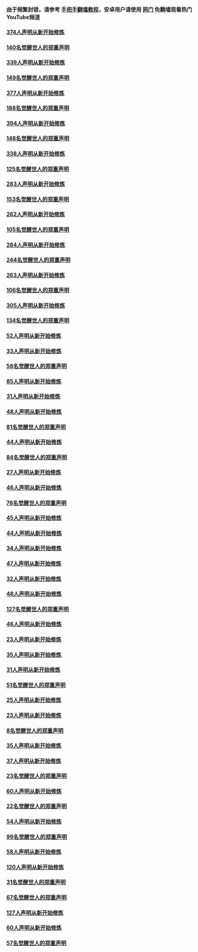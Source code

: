#### 由于频繁封锁，请参考 [手把手翻墙教程](https://github.com/gfw-breaker/guides/wiki/)，安卓用户请使用 [网门](https://github.com/gfw-breaker/nogfw/blob/master/dl.md?t=05180000) 免翻墙观看热门YouTube频道 

#### [374人声明从新开始修炼](../pages/91/425811.md?t=05180000) 

#### [140名觉醒世人的郑重声明](../pages/91/425810.md?t=05180000) 

#### [339人声明从新开始修炼](../pages/91/425690.md?t=05180000) 

#### [149名觉醒世人的郑重声明](../pages/91/425689.md?t=05180000) 

#### [377人声明从新开始修炼](../pages/91/424867.md?t=05180000) 

#### [188名觉醒世人的郑重声明](../pages/91/424866.md?t=05180000) 

#### [394人声明从新开始修炼](../pages/91/423914.md?t=05180000) 

#### [148名觉醒世人的郑重声明](../pages/91/423913.md?t=05180000) 

#### [338人声明从新开始修炼](../pages/91/423540.md?t=05180000) 

#### [125名觉醒世人的郑重声明](../pages/91/423539.md?t=05180000) 

#### [283人声明从新开始修炼](../pages/91/423296.md?t=05180000) 

#### [153名觉醒世人的郑重声明](../pages/91/423295.md?t=05180000) 

#### [262人声明从新开始修炼](../pages/91/423004.md?t=05180000) 

#### [105名觉醒世人的郑重声明](../pages/91/423003.md?t=05180000) 

#### [284人声明从新开始修炼](../pages/91/422707.md?t=05180000) 

#### [244名觉醒世人的郑重声明](../pages/91/422706.md?t=05180000) 

#### [263人声明从新开始修炼](../pages/91/422553.md?t=05180000) 

#### [106名觉醒世人的郑重声明](../pages/91/422552.md?t=05180000) 

#### [305人声明从新开始修炼](../pages/91/422153.md?t=05180000) 

#### [134名觉醒世人的郑重声明](../pages/91/422152.md?t=05180000) 

#### [52人声明从新开始修炼](../pages/91/421846.md?t=05180000) 

#### [33人声明从新开始修炼](../pages/91/421804.md?t=05180000) 

#### [58名觉醒世人的郑重声明](../pages/91/421845.md?t=05180000) 

#### [85人声明从新开始修炼](../pages/91/421769.md?t=05180000) 

#### [31人声明从新开始修炼](../pages/91/421763.md?t=05180000) 

#### [48人声明从新开始修炼](../pages/91/421605.md?t=05180000) 

#### [81名觉醒世人的郑重声明](../pages/91/421656.md?t=05180000) 

#### [44人声明从新开始修炼](../pages/91/421544.md?t=05180000) 

#### [84名觉醒世人的郑重声明](../pages/91/421543.md?t=05180000) 

#### [27人声明从新开始修炼](../pages/91/421465.md?t=05180000) 

#### [46人声明从新开始修炼](../pages/91/421454.md?t=05180000) 

#### [76名觉醒世人的郑重声明](../pages/91/421453.md?t=05180000) 

#### [45人声明从新开始修炼](../pages/91/421452.md?t=05180000) 

#### [44人声明从新开始修炼](../pages/91/421422.md?t=05180000) 

#### [34人声明从新开始修炼](../pages/91/421322.md?t=05180000) 

#### [47人声明从新开始修炼](../pages/91/421264.md?t=05180000) 

#### [32人声明从新开始修炼](../pages/91/421225.md?t=05180000) 

#### [48人声明从新开始修炼](../pages/91/421202.md?t=05180000) 

#### [127名觉醒世人的郑重声明](../pages/91/421224.md?t=05180000) 

#### [46人声明从新开始修炼](../pages/91/421203.md?t=05180000) 

#### [23人声明从新开始修炼](../pages/91/421138.md?t=05180000) 

#### [35人声明从新开始修炼](../pages/91/421122.md?t=05180000) 

#### [31人声明从新开始修炼](../pages/91/421081.md?t=05180000) 

#### [51名觉醒世人的郑重声明](../pages/91/421080.md?t=05180000) 

#### [25人声明从新开始修炼](../pages/91/421020.md?t=05180000) 

#### [23人声明从新开始修炼](../pages/91/420884.md?t=05180000) 

#### [8名觉醒世人的郑重声明](../pages/91/420883.md?t=05180000) 

#### [35人声明从新开始修炼](../pages/91/420809.md?t=05180000) 

#### [37人声明从新开始修炼](../pages/91/420766.md?t=05180000) 

#### [23名觉醒世人的郑重声明](../pages/91/420765.md?t=05180000) 

#### [60人声明从新开始修炼](../pages/91/420727.md?t=05180000) 

#### [22名觉醒世人的郑重声明](../pages/91/420726.md?t=05180000) 

#### [54人声明从新开始修炼](../pages/91/420529.md?t=05180000) 

#### [99名觉醒世人的郑重声明](../pages/91/420528.md?t=05180000) 

#### [58人声明从新开始修炼](../pages/91/420198.md?t=05180000) 

#### [120人声明从新开始修炼](../pages/91/420141.md?t=05180000) 

#### [31名觉醒世人的郑重声明](../pages/91/420197.md?t=05180000) 

#### [67名觉醒世人的郑重声明](../pages/91/420140.md?t=05180000) 

#### [127人声明从新开始修炼](../pages/91/420082.md?t=05180000) 

#### [60人声明从新开始修炼](../pages/91/420081.md?t=05180000) 

#### [57名觉醒世人的郑重声明](../pages/91/420080.md?t=05180000) 

